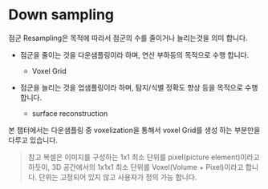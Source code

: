 Down sampling
====================

점군 Resampling은 목적에 따라서 점군의 수를 줄이거나 늘리는것을 의미 합니다.

- 점군을 줄이는 것을 다운샘플링이라 하며, 연산 부하등의 목적으로 수행 합니다.
  - Voxel Grid

- 점군을 늘리는 것을 업샘플링이라 하며, 탐지/식별 정확도 향상 등을 목적으로 수행 합니다.
  - surface reconstruction

본 챕터에서는 다운샘플링 중 voxelization을 통해서 voxel Grid를 생성 하는 부분만을 다루고 있습니다.

> 참고 복셀은 이미지를 구성하는 1x1 최소 단위를 pixel(picture element)이라고 하듯이, 3D 공간에서의 1x1x1 최소 단위를 Voxel(Volume + Pixel)이라고 합니다. 단위는 고정되어 있지 않고 사용자가 정의 가능 합니다. 


